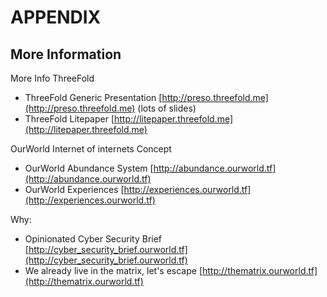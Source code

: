 # APPENDIX

## More Information

More Info ThreeFold



* ThreeFold Generic Presentation			[http://preso.threefold.me](http://preso.threefold.me)  (lots of slides)
* ThreeFold Litepaper				[http://litepaper.threefold.me](http://litepaper.threefold.me) 

OurWorld Internet of internets Concept



* OurWorld Abundance System			[http://abundance.ourworld.tf](http://abundance.ourworld.tf) 
* OurWorld Experiences				[http://experiences.ourworld.tf](http://experiences.ourworld.tf) 

Why:



* Opinionated Cyber Security Brief			[http://cyber_security_brief.ourworld.tf](http://cyber_security_brief.ourworld.tf) 
* We already live in the matrix, let's escape		[http://thematrix.ourworld.tf](http://thematrix.ourworld.tf) 
